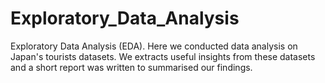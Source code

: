 # Exploratory_Data_Analysis
Exploratory Data Analysis (EDA). Here we conducted data analysis on Japan's tourists datasets.  We extracts useful insights from these datasets and a short report was written to summarised our findings.

